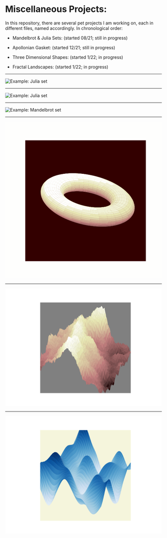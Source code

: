 # Miscellaneous Projects:


In this repository, there are several pet projects I am working on, each in different files, named accordingly.
In chronological order:

- Mandelbrot & Julia Sets: (started 08/21; still in progress)

- Apollonian Gasket: (started 12/21; still in progress)

- Three Dimensional Shapes: (started 1/22; in progress)

- Fractal Landscapes: (started 1/22; in progress)

---
![Example: Julia set](images/julia_set_blues_100.gif)

---
![Example: Julia set](images/julia_set_rdbu_150.gif)

---
![Example: Mandelbrot set](images/julia_set_rdbu_50.gif)

---
![Example: Rotating Torus](images/donut.gif)

---
![Example: Fractal Landscape using diamond-square algorithm](images/fractal_landscape.png)

---
![Example: Fractal Landscape using classic noise algorithm](images/classic_noise.png)
